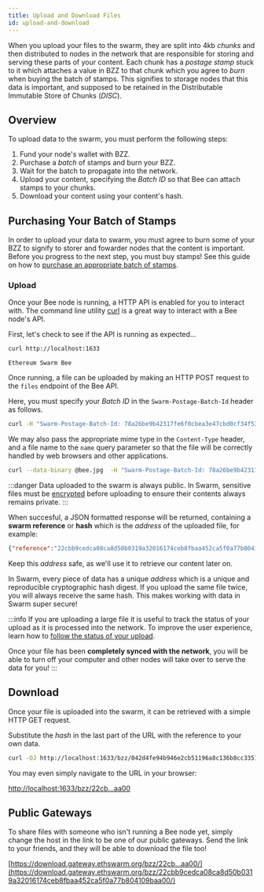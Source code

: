```yaml
---
title: Upload and Download Files
id: upload-and-download
---
```


When you upload your files to the swarm, they are split into 4kb
*chunks* and then distributed to nodes in the network that are
responsible for storing and serving these parts of your content. Each
chunk has a *postage stamp* stuck to it which attaches a value in BZZ
to that chunk which you agree to *burn* when buying the batch of stamps. This
signifies to storage nodes that this data is important, and supposed
to be retained in the Distributable Immutable Store of Chunks
(*DISC*).

## Overview

To upload data to the swarm, you must perform the following steps:

1. Fund your node's wallet with BZZ.
2. Purchase a *batch* of stamps and burn your BZZ.
3. Wait for the batch to propagate into the network.
4. Upload your content, specifying the *Batch ID* so that Bee can attach stamps to your chunks.
5. Download your content using your content's hash.

## Purchasing Your Batch of Stamps

In order to upload your data to swarm, you must agree to burn some of
your BZZ to signify to storer and fowarder nodes that the content is
important. Before you progress to the next step, you must buy stamps!
See this guide on how to [purchase an appropriate batch of
stamps](/docs/access-the-swarm/keep-your-data-alive).

### Upload

Once your Bee node is running, a HTTP API is enabled for you to interact with. The command line utility [curl](https://ec.haxx.se/http/http-multipart) is a great way to interact with a Bee node's API.

First, let's check to see if the API is running as expected...

```bash
curl http://localhost:1633
```

```
Ethereum Swarm Bee
```

Once running, a file can be uploaded by making an HTTP POST request to the `files` endpoint of the Bee API.

Here, you must specify your *Batch ID* in the `Swarm-Postage-Batch-Id` header as follows.

```bash
curl -H "Swarm-Postage-Batch-Id: 78a26be9b42317fe6f0cbea3e47cbd0cf34f533db4e9c91cf92be40eb2968264" -F file=@bee.jpg http://localhost:1633/bzz
```

We may also pass the appropriate mime type in the `Content-Type` header, and a file name to the `name` query parameter so that the file will be correctly handled by web browsers and other applications.

```bash
curl --data-binary @bee.jpg  -H "Swarm-Postage-Batch-Id: 78a26be9b42317fe6f0cbea3e47cbd0cf34f533db4e9c91cf92be40eb2968264" -H "Content-Type: video/jpg" "http://localhost:1633/bzz?name=bee.jpg"
```

:::danger
Data uploaded to the swarm is always public. In Swarm, sensitive files
must be [encrypted](/docs/access-the-swarm/store-with-encryption)
before uploading to ensure their contents always remains private.
:::

When succesful, a JSON formatted response will be returned, containing
a **swarm reference** or **hash** which is the *address* of the
uploaded file, for example:

```json
{"reference":"22cbb9cedca08ca8d50b0319a32016174ceb8fbaa452ca5f0a77b804109baa00"}
```
Keep this *address* safe, as we'll use it to retrieve our content later on.

In Swarm, every piece of data has a unique *address* which is a unique and reproducible cryptographic hash digest. If you upload the same file twice, you will always receive the same hash. This makes working with data in Swarm super secure!

:::info
If you are uploading a large file it is useful to track the status of your upload as it is processed into the network. To improve the user experience, learn how to [follow the status of your upload](/docs/access-the-swarm/syncing). 

Once your file has been **completely synced with the network**, you will be able to turn off your computer and other nodes will take over to serve the data for you!
:::

## Download

Once your file is uploaded into the swarm, it can be retrieved with a
simple HTTP GET request.

Substitute the *hash* in the last part of the URL with the reference
to your own data.

```bash
curl -OJ http://localhost:1633/bzz/042d4fe94b946e2cb51196a8c136b8cc335156525bf1ad7e86356c2402291dd4
```

You may even simply navigate to the URL in your browser:

[http://localhost:1633/bzz/22cb...aa00](http://localhost:1633/bzz/22cbb9cedca08ca8d50b0319a32016174ceb8fbaa452ca5f0a77b804109baa00)

## Public Gateways

To share files with someone who isn't running a Bee node yet, simply change the host in the link to be one of our public gateways. Send the link to your friends, and they will be able to download the file too!

[https://download.gateway.ethswarm.org/bzz/22cb...aa00/](https://download.gateway.ethswarm.org/bzz/22cbb9cedca08ca8d50b0319a32016174ceb8fbaa452ca5f0a77b804109baa00/)

<!-- If you are unable to download your file from a different Bee node, you may be experiencing connection issues, see [troubleshooting connectivity](/docs/troubleshooting/connectivitiy) for assistance. -->
